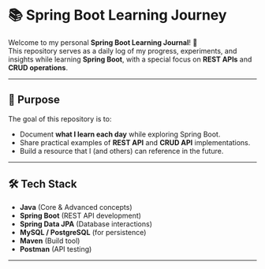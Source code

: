 # 📚 Spring Boot Learning Journey

Welcome to my personal **Spring Boot Learning Journal**! 🚀  
This repository serves as a daily log of my progress, experiments, and insights while learning **Spring Boot**, with a special focus on **REST APIs** and **CRUD operations**.

---

## 🎯 Purpose
The goal of this repository is to:
- Document **what I learn each day** while exploring Spring Boot.
- Share practical examples of **REST API** and **CRUD API** implementations.
- Build a resource that I (and others) can reference in the future.

---

## 🛠 Tech Stack
- **Java** (Core & Advanced concepts)
- **Spring Boot** (REST API development)
- **Spring Data JPA** (Database interactions)
- **MySQL / PostgreSQL** (for persistence)
- **Maven** (Build tool)
- **Postman** (API testing)

---

